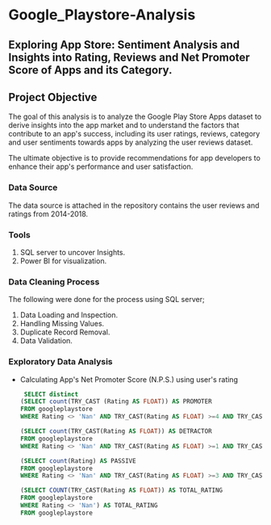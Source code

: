 # Google_Playstore-Analysis
## Exploring App Store: Sentiment Analysis and Insights into Rating, Reviews and Net Promoter Score of Apps and its Category.
## Project Objective
The goal of this analysis is  to analyze the Google Play Store Apps dataset to derive insights into the app market and  to understand the factors that contribute to an app's success, including its user ratings, reviews, category and user sentiments towards apps by analyzing the user reviews dataset.  

The ultimate objective is to provide recommendations for app developers to enhance their app's performance and user satisfaction.

### Data Source 
The data source is attached in the repository contains the user reviews and ratings from 2014-2018.

### Tools
1. SQL server to uncover Insights.
2. Power BI for visualization.

### Data Cleaning Process
The following were done for the process using SQL server;

1. Data Loading and Inspection.
2. Handling Missing Values.
3. Duplicate Record Removal.
4. Data Validation.

### Exploratory Data Analysis
- Calculating App's Net Promoter Score (N.P.S.) using user's rating
   
   ``` sql
    SELECT distinct
   (SELECT count(TRY_CAST (Rating AS FLOAT)) AS PROMOTER
   FROM googleplaystore 
   WHERE Rating <> 'Nan' AND TRY_CAST(Rating AS FLOAT) >=4 AND TRY_CAST(Rating AS FLOAT) <=5 ) AS PROMOTER,

   (SELECT count(TRY_CAST(Rating AS FLOAT)) AS DETRACTOR
   FROM googleplaystore 
   WHERE Rating <> 'Nan' AND TRY_CAST(Rating AS FLOAT) >=1 AND TRY_CAST(Rating AS FLOAT) <=2.9) AS DETRACTOR,

   (SELECT count(Rating) AS PASSIVE
   FROM googleplaystore 
   WHERE Rating <> 'Nan' AND TRY_CAST(Rating AS FLOAT) >=3 AND TRY_CAST(Rating AS FLOAT) <=3.9) AS PASSIVE,

   (SELECT COUNT(TRY_CAST(Rating AS FLOAT)) AS TOTAL_RATING
   FROM googleplaystore 
   WHERE Rating <> 'Nan') AS TOTAL_RATING
   FROM googleplaystore
```

